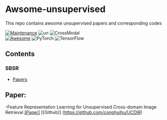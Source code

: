 # Awsome-unsupervised
This repo contains awsome unsupervised papers and corresponding codes

[![Maintenance](https://img.shields.io/badge/Maintained%3F-yes-green.svg)](https://GitHub.com/Naereen/StrapDown.js/graphs/commit-activity)
![un](https://img.shields.io/static/v1?label=<CV>&message=<Unsupervised>&color=<green>)
![CrossModal](https://img.shields.io/static/v1?label=<CV>&message=<Cross-Modal>&color=<green>)  
[![Awesome](https://awesome.re/badge.svg)](https://awesome.re)
![PyTorch](https://img.shields.io/badge/PyTorch-%23EE4C2C.svg?style=for-the-badge&logo=PyTorch&logoColor=white#pic_center)
![TensorFlow](https://img.shields.io/badge/TensorFlow-%23FF6F00.svg?style=for-the-badge&logo=TensorFlow&logoColor=white)


## Contents

### SBSR

- [Papers](#Paper)



## Paper:
-Feature Representation Learning for Unsupervised Cross-domain Image Retrieval [[Paper]](https://arxiv.org/pdf/2207.09721.pdf) [[Github]] (https://github.com/conghuihu/UCDIR)


  



